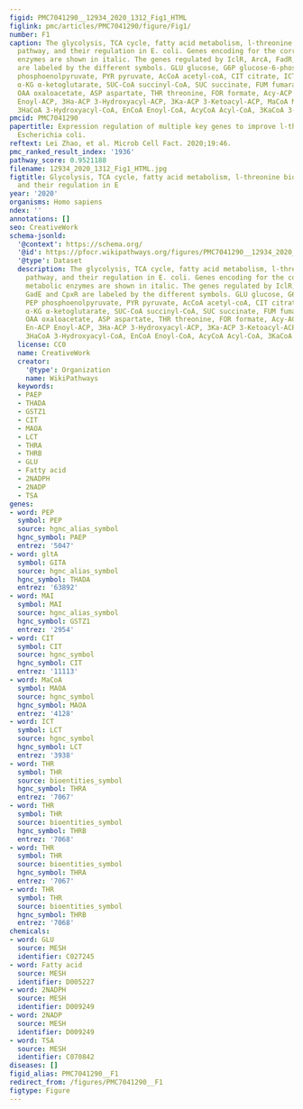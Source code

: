```yaml
---
figid: PMC7041290__12934_2020_1312_Fig1_HTML
figlink: pmc/articles/PMC7041290/figure/Fig1/
number: F1
caption: The glycolysis, TCA cycle, fatty acid metabolism, l-threonine biosynthetic
  pathway, and their regulation in E. coli. Genes encoding for the corresponding metabolic
  enzymes are shown in italic. The genes regulated by IclR, ArcA, FadR, GadE and CpxR
  are labeled by the different symbols. GLU glucose, G6P glucose-6-phosphate, PEP
  phosphoenolpyruvate, PYR pyruvate, AcCoA acetyl-coA, CIT citrate, ICT isocitrate,
  α-KG α-ketoglutarate, SUC-CoA succinyl-CoA, SUC succinate, FUM fumarate, MAL malate,
  OAA oxaloacetate, ASP aspartate, THR threonine, FOR formate, Acy-ACP Acyl-ACP, En-ACP
  Enoyl-ACP, 3Ha-ACP 3-Hydroxyacyl-ACP, 3Ka-ACP 3-Ketoacyl-ACP, MaCoA Malonyl-CoA,
  3HaCoA 3-Hydroxyacyl-CoA, EnCoA Enoyl-CoA, AcyCoA Acyl-CoA, 3KaCoA 3-Ketoacyl-CoA
pmcid: PMC7041290
papertitle: Expression regulation of multiple key genes to improve l-threonine in
  Escherichia coli.
reftext: Lei Zhao, et al. Microb Cell Fact. 2020;19:46.
pmc_ranked_result_index: '1936'
pathway_score: 0.9521188
filename: 12934_2020_1312_Fig1_HTML.jpg
figtitle: Glycolysis, TCA cycle, fatty acid metabolism, l-threonine biosynthetic pathway,
  and their regulation in E
year: '2020'
organisms: Homo sapiens
ndex: ''
annotations: []
seo: CreativeWork
schema-jsonld:
  '@context': https://schema.org/
  '@id': https://pfocr.wikipathways.org/figures/PMC7041290__12934_2020_1312_Fig1_HTML.html
  '@type': Dataset
  description: The glycolysis, TCA cycle, fatty acid metabolism, l-threonine biosynthetic
    pathway, and their regulation in E. coli. Genes encoding for the corresponding
    metabolic enzymes are shown in italic. The genes regulated by IclR, ArcA, FadR,
    GadE and CpxR are labeled by the different symbols. GLU glucose, G6P glucose-6-phosphate,
    PEP phosphoenolpyruvate, PYR pyruvate, AcCoA acetyl-coA, CIT citrate, ICT isocitrate,
    α-KG α-ketoglutarate, SUC-CoA succinyl-CoA, SUC succinate, FUM fumarate, MAL malate,
    OAA oxaloacetate, ASP aspartate, THR threonine, FOR formate, Acy-ACP Acyl-ACP,
    En-ACP Enoyl-ACP, 3Ha-ACP 3-Hydroxyacyl-ACP, 3Ka-ACP 3-Ketoacyl-ACP, MaCoA Malonyl-CoA,
    3HaCoA 3-Hydroxyacyl-CoA, EnCoA Enoyl-CoA, AcyCoA Acyl-CoA, 3KaCoA 3-Ketoacyl-CoA
  license: CC0
  name: CreativeWork
  creator:
    '@type': Organization
    name: WikiPathways
  keywords:
  - PAEP
  - THADA
  - GSTZ1
  - CIT
  - MAOA
  - LCT
  - THRA
  - THRB
  - GLU
  - Fatty acid
  - 2NADPH
  - 2NADP
  - TSA
genes:
- word: РЕР
  symbol: PEP
  source: hgnc_alias_symbol
  hgnc_symbol: PAEP
  entrez: '5047'
- word: gltA
  symbol: GITA
  source: hgnc_alias_symbol
  hgnc_symbol: THADA
  entrez: '63892'
- word: MAI
  symbol: MAI
  source: hgnc_alias_symbol
  hgnc_symbol: GSTZ1
  entrez: '2954'
- word: CIT
  symbol: CIT
  source: hgnc_symbol
  hgnc_symbol: CIT
  entrez: '11113'
- word: МаСоА
  symbol: MAOA
  source: hgnc_symbol
  hgnc_symbol: MAOA
  entrez: '4128'
- word: ICT
  symbol: LCT
  source: hgnc_symbol
  hgnc_symbol: LCT
  entrez: '3938'
- word: THR
  symbol: THR
  source: bioentities_symbol
  hgnc_symbol: THRA
  entrez: '7067'
- word: THR
  symbol: THR
  source: bioentities_symbol
  hgnc_symbol: THRB
  entrez: '7068'
- word: THR
  symbol: THR
  source: bioentities_symbol
  hgnc_symbol: THRA
  entrez: '7067'
- word: THR
  symbol: THR
  source: bioentities_symbol
  hgnc_symbol: THRB
  entrez: '7068'
chemicals:
- word: GLU
  source: MESH
  identifier: C027245
- word: Fatty acid
  source: MESH
  identifier: D005227
- word: 2NADPH
  source: MESH
  identifier: D009249
- word: 2NADP
  source: MESH
  identifier: D009249
- word: TSA
  source: MESH
  identifier: C070842
diseases: []
figid_alias: PMC7041290__F1
redirect_from: /figures/PMC7041290__F1
figtype: Figure
---
```

